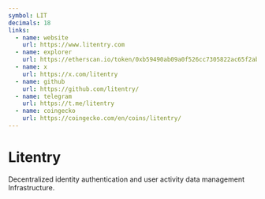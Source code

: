 ```yaml
---
symbol: LIT
decimals: 18
links:
  - name: website
    url: https://www.litentry.com
  - name: explorer
    url: https://etherscan.io/token/0xb59490ab09a0f526cc7305822ac65f2ab12f9723
  - name: x
    url: https://x.com/litentry
  - name: github
    url: https://github.com/litentry/
  - name: telegram
    url: https://t.me/litentry
  - name: coingecko
    url: https://coingecko.com/en/coins/litentry/
---
```


# Litentry

Decentralized identity authentication and user activity data management Infrastructure.
